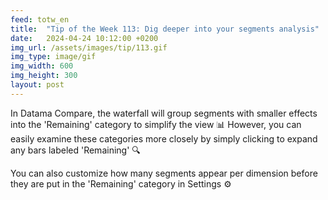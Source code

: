 ```yaml
---
feed: totw_en
title:  "Tip of the Week 113: Dig deeper into your segments analysis"
date:   2024-04-24 10:12:00 +0200
img_url: /assets/images/tip/113.gif
img_type: image/gif
img_width: 600
img_height: 300
layout: post
---
```


In Datama Compare, the waterfall will group segments with smaller effects into the 'Remaining' category to simplify the view 📊 However, you can easily examine these categories more closely by simply clicking to expand any bars labeled 'Remaining' 🔍  

You can also customize how many segments appear per dimension before they are put in the 'Remaining' category in Settings ⚙️